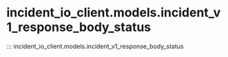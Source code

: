 # incident_io_client.models.incident_v1_response_body_status

::: incident_io_client.models.incident_v1_response_body_status
